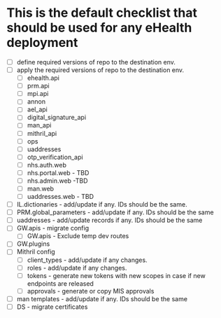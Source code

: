 # This is the default checklist that should be used for any eHealth deployment

- [ ] define required versions of repo to the destination env.
- [ ] apply the required versions of repo to the destination env.
  - [ ] ehealth.api
  - [ ] prm.api
  - [ ] mpi.api
  - [ ] annon
  - [ ] ael_api
  - [ ] digital_signature_api
  - [ ] man_api
  - [ ] mithril_api
  - [ ] ops
  - [ ] uaddresses
  - [ ] otp_verification_api
  - [ ] nhs.auth.web
  - [ ] nhs.portal.web - TBD
  - [ ] nhs.admin.web -TBD
  - [ ] man.web
  - [ ] uaddresses.web - TBD
- [ ] IL.dictionaries - add/update if any. IDs should be the same.
- [ ] PRM.global_parameters - add/update if any. IDs should be the same
- [ ] uaddresses - add/update records if any. IDs should be the same
- [ ] GW.apis - migrate config
  - [ ] GW.apis - Exclude temp dev routes
- [ ] GW.plugins
- [ ] Mithril config
  - [ ] client_types - add/update if any changes.
  - [ ] roles - add/update if any changes.
  - [ ] tokens - generate new tokens with new scopes in case if new endpoints are released
  - [ ] approvals - generate or copy MIS approvals
- [ ] man templates - add/update if any. IDs should be the same
- [ ] DS - migrate certificates
